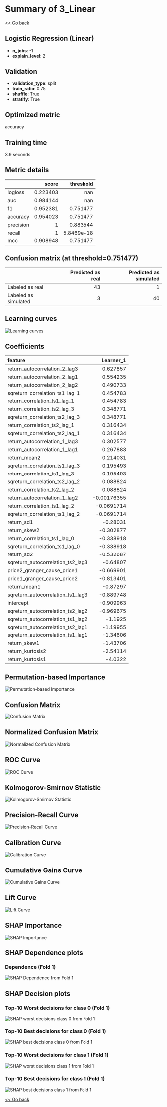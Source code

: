 # Summary of 3_Linear

[<< Go back](../README.md)


## Logistic Regression (Linear)
- **n_jobs**: -1
- **explain_level**: 2

## Validation
 - **validation_type**: split
 - **train_ratio**: 0.75
 - **shuffle**: True
 - **stratify**: True

## Optimized metric
accuracy

## Training time

3.9 seconds

## Metric details
|           |    score |    threshold |
|:----------|---------:|-------------:|
| logloss   | 0.223403 | nan          |
| auc       | 0.984144 | nan          |
| f1        | 0.952381 |   0.751477   |
| accuracy  | 0.954023 |   0.751477   |
| precision | 1        |   0.883544   |
| recall    | 1        |   5.8469e-18 |
| mcc       | 0.908948 |   0.751477   |


## Confusion matrix (at threshold=0.751477)
|                      |   Predicted as real |   Predicted as simulated |
|:---------------------|--------------------:|-------------------------:|
| Labeled as real      |                  43 |                        1 |
| Labeled as simulated |                   3 |                       40 |

## Learning curves
![Learning curves](learning_curves.png)

## Coefficients
| feature                           |   Learner_1 |
|:----------------------------------|------------:|
| return_autocorrelation_2_lag3     |  0.627857   |
| return_autocorrelation_2_lag1     |  0.554235   |
| return_autocorrelation_2_lag2     |  0.490733   |
| sqreturn_correlation_ts1_lag_1    |  0.454783   |
| return_correlation_ts1_lag_1      |  0.454783   |
| return_correlation_ts2_lag_3      |  0.348771   |
| sqreturn_correlation_ts2_lag_3    |  0.348771   |
| return_correlation_ts2_lag_1      |  0.316434   |
| sqreturn_correlation_ts2_lag_1    |  0.316434   |
| return_autocorrelation_1_lag3     |  0.302577   |
| return_autocorrelation_1_lag1     |  0.267883   |
| return_mean2                      |  0.214031   |
| sqreturn_correlation_ts1_lag_3    |  0.195493   |
| return_correlation_ts1_lag_3      |  0.195493   |
| sqreturn_correlation_ts2_lag_2    |  0.088824   |
| return_correlation_ts2_lag_2      |  0.088824   |
| return_autocorrelation_1_lag2     | -0.00176355 |
| return_correlation_ts1_lag_2      | -0.0691714  |
| sqreturn_correlation_ts1_lag_2    | -0.0691714  |
| return_sd1                        | -0.28031    |
| return_skew2                      | -0.302877   |
| return_correlation_ts1_lag_0      | -0.338918   |
| sqreturn_correlation_ts1_lag_0    | -0.338918   |
| return_sd2                        | -0.532687   |
| sqreturn_autocorrelation_ts2_lag3 | -0.64807    |
| price2_granger_cause_price1       | -0.669901   |
| price1_granger_cause_price2       | -0.813401   |
| return_mean1                      | -0.87297    |
| sqreturn_autocorrelation_ts1_lag3 | -0.889748   |
| intercept                         | -0.909963   |
| sqreturn_autocorrelation_ts2_lag2 | -0.969675   |
| sqreturn_autocorrelation_ts1_lag2 | -1.1925     |
| sqreturn_autocorrelation_ts2_lag1 | -1.19955    |
| sqreturn_autocorrelation_ts1_lag1 | -1.34606    |
| return_skew1                      | -1.43706    |
| return_kurtosis2                  | -2.54114    |
| return_kurtosis1                  | -4.0322     |


## Permutation-based Importance
![Permutation-based Importance](permutation_importance.png)
## Confusion Matrix

![Confusion Matrix](confusion_matrix.png)


## Normalized Confusion Matrix

![Normalized Confusion Matrix](confusion_matrix_normalized.png)


## ROC Curve

![ROC Curve](roc_curve.png)


## Kolmogorov-Smirnov Statistic

![Kolmogorov-Smirnov Statistic](ks_statistic.png)


## Precision-Recall Curve

![Precision-Recall Curve](precision_recall_curve.png)


## Calibration Curve

![Calibration Curve](calibration_curve_curve.png)


## Cumulative Gains Curve

![Cumulative Gains Curve](cumulative_gains_curve.png)


## Lift Curve

![Lift Curve](lift_curve.png)



## SHAP Importance
![SHAP Importance](shap_importance.png)

## SHAP Dependence plots

### Dependence (Fold 1)
![SHAP Dependence from Fold 1](learner_fold_0_shap_dependence.png)

## SHAP Decision plots

### Top-10 Worst decisions for class 0 (Fold 1)
![SHAP worst decisions class 0 from Fold 1](learner_fold_0_shap_class_0_worst_decisions.png)
### Top-10 Best decisions for class 0 (Fold 1)
![SHAP best decisions class 0 from Fold 1](learner_fold_0_shap_class_0_best_decisions.png)
### Top-10 Worst decisions for class 1 (Fold 1)
![SHAP worst decisions class 1 from Fold 1](learner_fold_0_shap_class_1_worst_decisions.png)
### Top-10 Best decisions for class 1 (Fold 1)
![SHAP best decisions class 1 from Fold 1](learner_fold_0_shap_class_1_best_decisions.png)

[<< Go back](../README.md)
